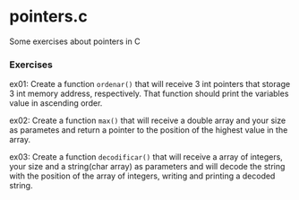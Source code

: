 # pointers.c
Some exercises about pointers in C

### Exercises

ex01: Create a function `ordenar()` that will receive 3 int pointers that storage 3 int memory address, respectively. That function should print the variables value in ascending order. 

ex02: Create a function `max()` that will receive a double array and your size as parametes and return a pointer to the position of the highest value in the array.

ex03: Create a function `decodificar()` that will receive a array of integers, your size and a string(char array) as parameters and will decode the string with the position of the array of integers, writing and printing a decoded string.



